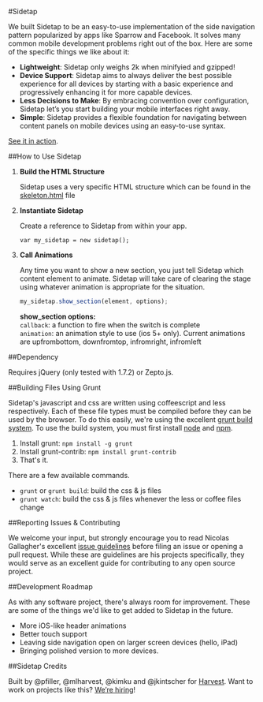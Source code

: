 #Sidetap

We built Sidetap to be an easy-to-use implementation of the side navigation pattern popularized by apps like Sparrow and Facebook. It solves many common mobile development problems right out of the box. Here are some of the specific things we like about it:

- **Lightweight**: Sidetap only weighs 2k when minifyied and gzipped!
- **Device Support**: Sidetap aims to always deliver the best possible experience for all devices by starting with a basic experience and progressively enhancing it for more capable devices.
- **Less Decisions to Make**: By embracing convention over configuration, Sidetap let’s you start building your mobile interfaces right away.
- **Simple**: Sidetap provides a flexible foundation for navigating between content panels on mobile devices using an easy-to-use syntax.

[See it in action](http://harvesthq.github.com/Sidetap/demo/stonehenge/index.html).

##How to Use Sidetap

1. **Build the HTML Structure**
    
    Sidetap uses a very specific HTML structure which can be found in the [skeleton.html](https://github.com/harvesthq/Sidetap/blob/master/src/skeleton.html) file

2. **Instantiate Sidetap**
    
    Create a reference to Sidetap from within your app.
    
    ``var my_sidetap = new sidetap();``

3. **Call Animations**

    Any time you want to show a new section, you just tell Sidetap which content element to animate. Sidetap will take care of clearing the stage using whatever animation is appropriate for the situation.
    
    ```javascript
    my_sidetap.show_section(element, options);
    ```
    
    **show_section options:**  
    ``callback``: a function to fire when the switch is complete  
    ``animation``: an animation style to use (ios 5+ only). Current animations are upfrombottom, downfromtop, infromright, infromleft

##Dependency

Requires jQuery (only tested with 1.7.2) or Zepto.js.

##Building Files Using Grunt

Sidetap's javascript and css are written using coffeescript and less respectively. Each of these file types must be compiled before they can be used by the browser. To do this easily, we're using the excellent [grunt build system](https://github.com/cowboy/grunt). To use the build system, you must first install [node](http://nodejs.org/) and [npm](http://npmjs.org/).

1. Install grunt: ``npm install -g grunt``
2. Install grunt-contrib: ``npm install grunt-contrib``
3. That's it.

There are a few available commands.

- ``grunt`` or ``grunt build``: build the css & js files
- ``grunt watch``: build the css & js files whenever the less or coffee files change

##Reporting Issues & Contributing

We welcome your input, but strongly encourage you to read Nicolas Gallagher's excellent [issue guidelines](https://github.com/necolas/issue-guidelines/blob/master/README.md) before filing an issue or opening a pull request. While these are guidelines are his projects specifically, they would serve as an excellent guide for contributing to any open source project.

##Development Roadmap

As with any software project, there's always room for improvement. These are some of the things we'd like to get added to Sidetap in the future.

- More iOS-like header animations
- Better touch support
- Leaving side navigation open on larger screen devices (hello, iPad)
- Bringing polished version to more devices.


##Sidetap Credits

Built by @pfiller, @mlharvest, @kimku and @jkintscher for [Harvest](http://www.getharvest.com/). Want to work on projects like this? [We’re hiring](http://www.getharvest.com/careers)!
